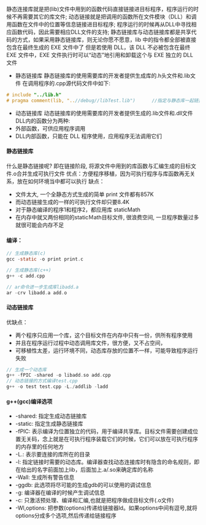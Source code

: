 静态连接库就是把(lib)文件中用到的函数代码直接链接进目标程序，程序运行的时候不再需要其它的库文件;
动态链接就是把调用的函数所在文件模块（DLL）和调用函数在文件中的位置等信息链接进目标程序;
程序运行的时候再从DLL中寻找相应函数代码，因此需要相应DLL文件的支持;
静态链接库与动态链接库都是共享代码的方式，如果采用静态链接库，则无论你愿不愿意，lib 中的指令都全部被直接包含在最终生成的 EXE 文件中了
但是若使用 DLL，该 DLL 不必被包含在最终 EXE 文件中，EXE 文件执行时可以“动态”地引用和卸载这个与 EXE 独立的 DLL 文件

- 静态链接库
静态链接库的使用需要库的开发者提供生成库的.h头文件和.lib文件
在调用程序的.cpp源代码文件中如下:
```cpp
# include "../lib.h"
# pragma comment(lib, "..//debug//libTest.lib")      //指定与静态库一起链接
```
- 动态链接库
动态链接库的使用需要库的开发者提供生成的.lib文件和.dll文件
DLL内的函数分为两种:
- 外部函数，可供应用程序调用
- DLL内部函数，只能在 DLL 程序使用，应用程序无法调用它们

#### 静态链接库
什么是静态链接呢? 即在链接阶段, 将源文件中用到的库函数与汇编生成的目标文件.o合并生成可执行文件
优点：方便程序移植，因为可执行程序与库函数再无关系，放在如何环境当中都可以执行
缺点：
- 文件太大, 一个全静态方式生成的简单 print 文件都有857K
- 而动态链接生成的一样的可执行文件却只要8.4K
- 对于静态编译的程序1和程序2，都应用库 staticMath
- 在内存中就又两份相同的staticＭath目标文件, 很浪费空间, 一旦程序数量过多就很可能会内存不足

#### 编译：
```c
// 生成静态库(c)
gcc -static -o print print.c

// 生成静态库(c++)
g++ -c add.cpp

// ar命令进一步生成库libadd.a
ar -crv libadd.a add.o
```

#### 动态链接库
优缺点：
- 两个程序只应用一个库，这个目标文件在内存中只有一份，供所有程序使用
- 并且在程序运行过程中动态调用库文件，很方便，又不占空间，
- 可移植性太差，运行环境不同，动态库存放的位置不一样，可能导致程序运行失败

```c
// 生成一个动态库
g++ -fPIC -shared -o libadd.so add.cpp
// 动态链接的方式编译test.cpp
g++ -o test test.cpp -L./addlib -ladd
```

#### g++(gcc)编译选项
- -shared: 指定生成动态链接库
- -static: 指定生成静态链接库
- -fPIC: 表示编译为位置独立的代码，用于编译共享库。目标文件需要创建成位置无关码，念上就是在可执行程序装载它们的时候，它们可以放在可执行程序的内存里的任何地方
- -L.: 表示要连接的库所在的目录
- -l: 指定链接时需要的动态库。编译器查找动态连接库时有隐含的命名规则，即在给出的名字前面加上lib，后面加上.a/.so来确定库的名称
- -Wall: 生成所有警告信息
- -ggdb: 此选项将尽可能的生成gdb的可以使用的调试信息
- -g: 编译器在编译的时候产生调试信息
- -c: 只激活预处理、编译和汇编,也就是把程序做成目标文件(.o文件)
- -Wl,options: 把参数(options)传递给链接器ld。如果options中间有逗号,就将options分成多个选项,然后传递给链接程序

